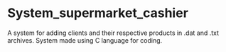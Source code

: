 # System_supermarket_cashier
 A system for adding clients and their respective products in .dat and .txt archives. System made using C language for coding.
